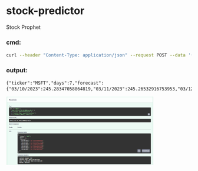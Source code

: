 # stock-predictor
Stock Prophet

### cmd:
```bash
curl --header "Content-Type: application/json" --request POST --data '{"ticker":"MSFT", "days":7}' http://52.11.249.0:8000/predict
```
### output:
```
{"ticker":"MSFT","days":7,"forecast":{"03/10/2023":245.28347058864819,"03/11/2023":245.26532916753953,"03/12/2023":245.24718774643088,"03/13/2023":245.22904632532223,"03/14/2023":245.21090490421358,"03/15/2023":245.19276348310493,"03/16/2023":245.17462206199627}}
```

<img src="img/week-12-MLOps0-screenshot-1.png" alt="drawing" width="400"/>